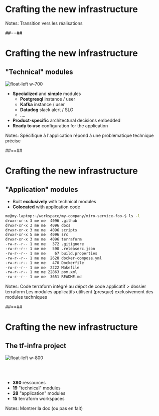 
<!-- .slide: data-background="./assets/images/dan-schiumarini-6o-K6uyKD2U-unsplash.jpg" class="transition" -->

# Crafting the new infrastructure

Notes: Transition vers les réalisations

##==##

# Crafting the new infrastructure
## "Technical" modules

![float-left w-700](./assets/images/tente-quechua.jpg)

- **Specialized** and **simple** modules
  - **Postgresql** instance / user
  - **Kafka** instance / user
  - **Datadog** slack alert / SLO
  - ....
- **Product-specific** architectural decisions embedded
- **Ready to use** configuration for the application

Notes: Spécifique à l'application
répond à une problematique technique précise

##==##
<!-- .slide: class="with-code-bg-dark"  -->
# Crafting the new infrastructure
## "Application" modules

- Built **exclusively** with technical modules
- **Colocated** with application code


```bash 
me@my-laptop:~/workspace/my-company/miro-service-foo-$ ls -l
drwxr-xr-x 3 me me  4096 .github
drwxr-xr-x 3 me me  4096 docs
drwxr-xr-x 3 me me  4096 scripts
drwxr-xr-x 5 me me  4096 src
drwxr-xr-x 3 me me  4096 terraform
-rw-r--r-- 1 me me   372 .gitignore
-rw-r--r-- 1 me me   590 .releaserc.json
-rw-r--r-- 1 me me    67 build.properties
-rw-r--r-- 1 me me  2628 docker-compose.yml
-rw-r--r-- 1 me me   470 Dockerfile
-rw-r--r-- 1 me me  2222 Makefile
-rw-r--r-- 1 me me 22863 pom.xml
-rw-r--r-- 1 me me  3651 README.md
```
<!-- .element: style="color:white" -->

Notes: Code terraform intégré au dépot de code applicatif > dossier terraform
Les modules applicatifs utilisent (presque) exclusivement des modules techniques


##==##

# Crafting the new infrastructure
## The tf-infra project

![float-left w-800](./assets/images/tf-infra.png)

<br/><br/>
* **380** ressources
* **19** "technical" modules
* **28** "application" modules
* **15** terraform workspaces 

Notes: Montrer la doc (ou pas en fait)
